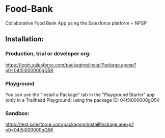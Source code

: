 # Food-Bank
 Collaborative Food Bank App using the Salesforce platform + NPSP

## Installation:

### Production, trial or developer org:
https://login.salesforce.com/packaging/installPackage.apexp?p0=04t5i000000gQ5K

### Playground
You can use the "Install a Package" tab in the "Playground Starter" app (only in a Trailhead Playground)
using the package ID: 04t5i000000gQ5K

### Sandbox:
https://test.salesforce.com/packaging/installPackage.apexp?p0=04t5i000000gQ5K
